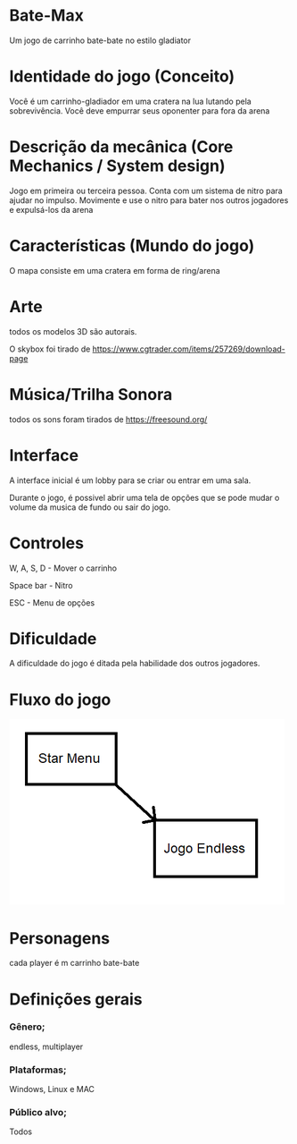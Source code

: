 # Bate-Max
Um jogo de carrinho bate-bate no estilo gladiator

# Identidade do jogo (Conceito)

Você é um carrinho-gladiador em uma cratera na lua lutando pela sobrevivência. Você deve empurrar seus oponenter para fora da arena

# Descrição da mecânica (Core Mechanics / System design)

Jogo em primeira ou terceira pessoa. Conta com um sistema de nitro para ajudar no impulso. Movimente e use o nitro para bater nos outros jogadores e expulsá-los da arena

# Características (Mundo do jogo)

O mapa consiste em uma cratera em forma de ring/arena

# Arte

todos os modelos 3D são autorais.

O skybox foi tirado de https://www.cgtrader.com/items/257269/download-page

# Música/Trilha Sonora

todos os sons foram tirados de https://freesound.org/

# Interface

A interface inicial é um lobby para se criar ou entrar em uma sala.

Durante o jogo, é possivel abrir uma tela de opções que se pode mudar o volume da musica de fundo ou sair do jogo.

# Controles

W, A, S, D - Mover o carrinho

Space bar - Nitro

ESC - Menu de opções

# Dificuldade

A dificuldade do jogo é ditada pela habilidade dos outros jogadores.

# Fluxo do jogo

![fluxo](fluxo.png)

# Personagens

cada player é m carrinho bate-bate

# Definições gerais

### Gênero;

endless, multiplayer

### Plataformas;

Windows, Linux e MAC

### Público alvo;

Todos